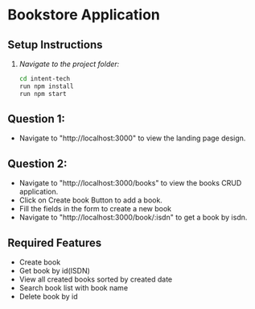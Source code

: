 # Bookstore Application

## Setup Instructions

1. *Navigate to the project folder:*
   ```bash
   cd intent-tech
   run npm install
   run npm start
   ```
## Question 1: 
- Navigate to "http://localhost:3000" to view the landing page design.

## Question 2: 
- Navigate to "http://localhost:3000/books" to view the books CRUD application.
- Click on Create book Button to add a book. 
- Fill the fields in the form to create a new book
- Navigate to "http://localhost:3000/book/:isdn" to get a book by isdn.

## Required Features
- Create book
- Get book by id(ISDN)
- View all created books sorted by created date
- Search book list with book name
- Delete book by id